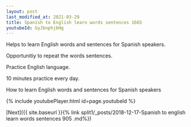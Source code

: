 ```yaml
---
layout: post
last_modified_at: 2021-03-29
title: Spanish to English learn words sentences 1665 
youtubeId: GyJbnphjbHg
---
```

 
 
Helps to learn English words and sentences for Spanish speakers.

Opportunitiy to repeat the words sentences. 

Practice English language. 
 
10 minutes practice every day. 
 
How to learn English words and sentences for Spanish speakers 
 
{% include youtubePlayer.html id=page.youtubeId %}
 
 
[Next]({{ site.baseurl }}{% link  split1/_posts/2018-12-17-Spanish to english learn words sentences 905 .md%})
 
